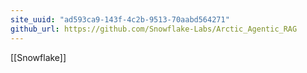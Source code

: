 ```yaml
---
site_uuid: "ad593ca9-143f-4c2b-9513-70aabd564271"
github_url: https://github.com/Snowflake-Labs/Arctic_Agentic_RAG
---
```

[[Snowflake]]
